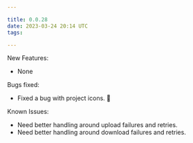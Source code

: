 ```yaml
---

title: 0.0.28
date: 2023-03-24 20:14 UTC
tags: 

---
```


New Features:

* None

Bugs fixed:

* Fixed a bug with project icons. 😬

Known Issues:

* Need better handling around upload failures and retries.
* Need better handling around download failures and retries.


